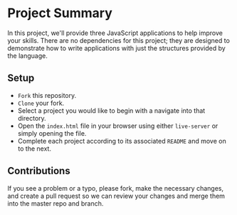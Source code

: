 # Project Summary

In this project, we'll provide three JavaScript applications to help improve your skills. There are no dependencies for this project; they are designed to demonstrate how to write applications with just the structures provided by the language.

## Setup

* `Fork` this repository.
* `Clone` your fork.
* Select a project you would like to begin with a navigate into that directory.
* Open the `index.html` file in your browser using either `live-server` or simply opening the file.
* Complete each project according to its associated `README` and move on to the next.

## Contributions

If you see a problem or a typo, please fork, make the necessary changes, and create a pull request so we can review your changes and merge them into the master repo and branch.
